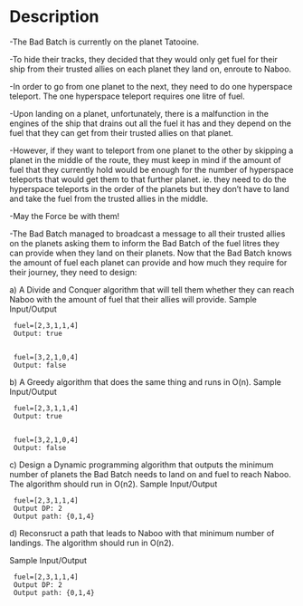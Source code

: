 # Description
-The Bad Batch is currently on the planet Tatooine. 


-To hide their tracks, they decided that they would only get fuel for their ship from their trusted allies on each planet they land on, enroute to Naboo. 


-In order to go from one planet to the next, they need to do one hyperspace teleport. The one hyperspace teleport requires one litre of fuel. 


-Upon landing on a planet, unfortunately, there is a malfunction in the engines of the ship that drains out all the fuel it has and they depend on the fuel that they can get from their trusted allies on that planet. 


-However, if they want to teleport from one planet to the other by skipping a planet in the middle of the route, they must keep in mind if the amount of fuel that they currently hold would be enough for the number of hyperspace teleports that would get them to that further planet. ie. they need to do the hyperspace teleports in the order of the planets but they don’t have to land and take the fuel from the trusted allies in the middle.


-May the Force be with them!

-The Bad Batch managed to broadcast a message to all their trusted allies on the planets asking them to inform the Bad Batch of the fuel litres they can provide when they land on their planets. Now that the Bad Batch knows the amount of fuel each planet can provide and how much they require for their journey, they need to design:


a) A Divide and Conquer algorithm that will tell them whether they can reach Naboo with the amount of fuel that their allies will provide.
Sample Input/Output


     fuel=[2,3,1,1,4]
     Output: true


     fuel=[3,2,1,0,4]
     Output: false



b) A Greedy algorithm that does the same thing and runs in O(n).
 Sample Input/Output


     fuel=[2,3,1,1,4]
     Output: true


     fuel=[3,2,1,0,4]
     Output: false
c) Design a Dynamic programming algorithm that outputs the minimum number of planets the Bad Batch needs to land on and fuel to reach Naboo. The algorithm should run in O(n2).
Sample Input/Output


     fuel=[2,3,1,1,4]
     Output DP: 2
     Output path: {0,1,4}


d) Reconsruct a path that leads to Naboo with that minimum number of landings. The algorithm should run in O(n2).

Sample Input/Output


     fuel=[2,3,1,1,4]
     Output DP: 2
     Output path: {0,1,4}
